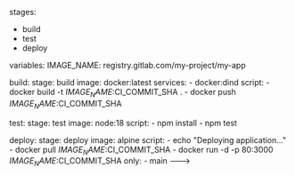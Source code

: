 stages:
  - build
  - test
  - deploy

variables:
  IMAGE_NAME: registry.gitlab.com/my-project/my-app

build:
  stage: build
  image: docker:latest
  services:
    - docker:dind
  script:
    - docker build -t $IMAGE_NAME:$CI_COMMIT_SHA .
    - docker push $IMAGE_NAME:$CI_COMMIT_SHA

test:
  stage: test
  image: node:18
  script:
    - npm install
    - npm test

deploy:
  stage: deploy
  image: alpine
  script:
    - echo "Deploying application..."
    - docker pull $IMAGE_NAME:$CI_COMMIT_SHA
    - docker run -d -p 80:3000 $IMAGE_NAME:$CI_COMMIT_SHA
  only:
    - main 
--->
